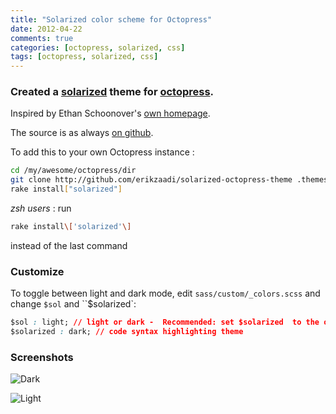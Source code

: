 ```yaml
---
title: "Solarized color scheme for Octopress"
date: 2012-04-22
comments: true
categories: [octopress, solarized, css]
tags: [octopress, solarized, css]
---
```


### Created a  [solarized](http://ethanschoonover.com/solarized)  theme for [octopress](http://octopress.org).
Inspired by Ethan Schoonover's [own homepage](http://ethanschoonover.com/).

The source is as always [on github](https://github.com/erikzaadi/solarized-octopress-theme).

To add this to your own Octopress instance : 

```bash
cd /my/awesome/octopress/dir
git clone http://github.com/erikzaadi/solarized-octopress-theme .themes/solarized
rake install["solarized"]
```

_zsh users_ : run 
```bash
rake install\['solarized'\]
``` 
instead of the last command

### Customize

To toggle between light and dark mode, edit `sass/custom/_colors.scss` and change `$sol` and ``$solarized`:

```css
$sol : light; // light or dark -  Recommended: set $solarized  to the opposite of this
$solarized : dark; // code syntax highlighting theme
```

### Screenshots

![Dark](https://github.com/erikzaadi/solarized-octopress-theme/raw/master/images/dark.png)

![Light](https://github.com/erikzaadi/solarized-octopress-theme/raw/master/images/light.png)

